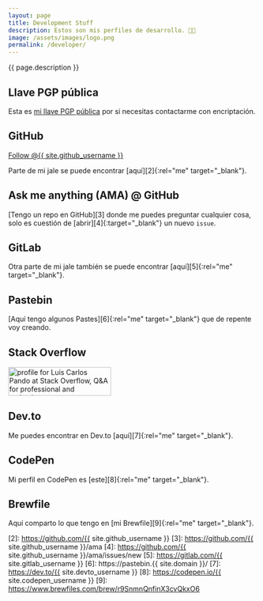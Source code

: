 ```yaml
---
layout: page
title: Development Stuff
description: Estos son mis perfiles de desarrollo. 👨‍💻
image: /assets/images/logo.png
permalink: /developer/
---
```


<p class="text-center">{{ page.description }}</p>

## <i class="fa-solid fa-key"></i> Llave PGP pública

Esta es [mi llave PGP pública][1] por si necesitas contactarme con encriptación.

## <i class="fa-brands fa-github"></i> GitHub
<a rel="me" class="github-button" href="https://github.com/{{ site.github_username }}" aria-label="Follow @{{ site.github_username }} on GitHub">Follow @{{ site.github_username }}</a>

Parte de mi jale se puede encontrar [aquí][2]{:rel="me" target="_blank"}.

## <i class="fa-solid fa-code-branch"></i> Ask me anything (AMA) @ GitHub
[Tengo un repo en GitHub][3] donde me puedes preguntar cualquier cosa, solo es cuestión de [abrir][4]{:target="_blank"} un nuevo `issue`.

## <i class="fa-brands fa-gitlab"></i> GitLab
Otra parte de mi jale también se puede encontrar [aquí][5]{:rel="me" target="_blank"}.

## <i class="fa-solid fa-clipboard"></i> Pastebin
[Aquí tengo algunos Pastes][6]{:rel="me" target="_blank"} que de repente voy creando.

## <i class="fa-brands fa-stack-overflow"></i> Stack Overflow
<a rel="me" href="https://stackoverflow.com/users/2197860/luis-carlos-pando" target="_blank">
    <img src="https://stackoverflow.com/users/flair/2197860.png?theme=dark" width="208" height="58" alt="profile for Luis Carlos Pando at Stack Overflow, Q&amp;A for professional and enthusiast programmers" title="profile for Luis Carlos Pando at Stack Overflow, Q&amp;A for professional and enthusiast programmers">
</a>

## <i class="fa-brands fa-dev"></i> Dev.to
Me puedes encontrar en Dev.to [aquí][7]{:rel="me" target="_blank"}.

## <i class="fa-brands fa-codepen"></i> CodePen
Mi perfil en CodePen es [este][8]{:rel="me" target="_blank"}.

## <i class="fa-solid fa-beer-mug-empty"></i> Brewfile
Aquí comparto lo que tengo en [mi Brewfile][9]{:rel="me" target="_blank"}.


[1]: /keys/
[2]: https://github.com/{{ site.github_username }}
[3]: https://github.com/{{ site.github_username }}/ama
[4]: https://github.com/{{ site.github_username }}/ama/issues/new
[5]: https://gitlab.com/{{ site.gitlab_username }}
[6]: https://pastebin.{{ site.domain }}/
[7]: https://dev.to/{{ site.devto_username }}
[8]: https://codepen.io/{{ site.codepen_username }}
[9]: https://www.brewfiles.com/brew/r9SnmnQnfinX3cvQkxO6
